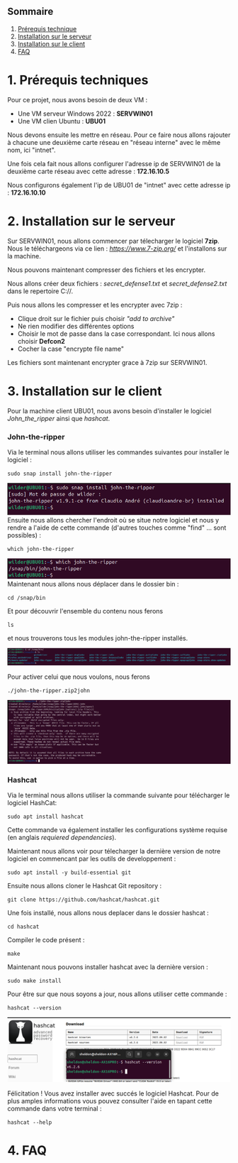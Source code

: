 ## Sommaire

1. [Prérequis technique](#prerequis-technique)
2. [Installation sur le serveur](#installation-sur-le-serveur)
3. [Installation sur le client](#installation-sur-le-client)
4. [FAQ](#faq)

# 1. Prérequis techniques
<span id="prerequis-techniques"></span>

Pour ce projet, nous avons besoin de deux VM :
- Une VM serveur Windows 2022 : **SERVWIN01**
- Une VM clien Ubuntu : **UBU01**

Nous devons ensuite les mettre en réseau. Pour ce faire nous allons rajouter à chacune une deuxième carte réseau en "réseau interne" avec le même nom, ici "intnet".

Une fois cela fait nous allons configurer l'adresse ip de SERVWIN01 de la deuxième carte réseau avec cette adresse : **172.16.10.5**

Nous configurons également l'ip de UBU01 de "intnet" avec cette adresse ip : **172.16.10.10**

# 2. Installation sur le serveur
<span id="installation-sur-le-serveur"></span>

Sur SERVWIN01, nous allons commencer par télecharger le logiciel **7zip**. Nous le téléchargeons via ce lien : _https://www.7-zip.org/_ et l'installons sur la machine.

Nous pouvons maintenant compresser des fichiers et les encrypter. 

Nous allons créer deux fichiers : _secret_defense1.txt_ et _secret_defense2.txt_ dans le repertoire C://.

Puis nous allons les compresser et les encrypter avec 7zip : 

- Clique droit sur le fichier puis choisir _"add to archive"_
- Ne rien modifier des différentes options
- Choisir le mot de passe dans la case correspondant. Ici nous allons choisir **Defcon2**
- Cocher la case "encrypte file name"
 
Les fichiers sont maintenant encrypter grace à 7zip sur SERVWIN01.


# 3. Installation sur le client
<span id="installation-sur-le-client"></span>

Pour la machine client UBU01, nous avons besoin d'installer le logiciel _John_the_ripper_ ainsi que _hashcat_. 

### John-the-ripper

Via le terminal nous allons utiliser les commandes suivantes pour installer le logiciel :

    sudo snap install john-the-ripper
    
![Installation John-the-ripper](Ressources/Installation_John-the-ripper.png)
Ensuite nous allons chercher l'endroit où se situe notre logiciel et nous y rendre a l'aide de cette commande (d'autres touches comme "find" ... sont possibles) :

    which john-the-ripper 
![Which John-the-ripper](Ressources/Which_John-the-ripper.png)
Maintenant nous allons nous déplacer dans le dossier bin :

    cd /snap/bin

Et pour découvrir l'ensemble du contenu nous ferons

    ls

et nous trouverons tous les modules john-the-ripper installés.

![Trouver John-the-ripper](Ressources/Trouver_John-the-ripper.png)

Pour activer celui que nous voulons, nous ferons

    ./john-the-ripper.zip2john

![Activer john2zip](Ressources/Activer_john2zip.png)


### Hashcat

Via le terminal nous allons utiliser la commande suivante pour télécharger le logiciel HashCat: 

    sudo apt install hashcat
       
Cette commande va également installer les configurations système requise (en anglais _requiered dependencies_).

Maintenant nous allons voir pour télecharger la dernière version de notre logiciel en commencant par les outils de developpement :

    sudo apt install -y build-essential git

Ensuite nous allons cloner le Hashcat Git repository : 

    git clone https://github.com/hashcat/hashcat.git

Une fois installé, nous allons nous deplacer dans le dossier hashcat : 

    cd hashcat

Compiler le code présent : 

    make 

Maintenant nous pouvons installer hashcat avec la dernière version :
    
    sudo make install

Pour être sur que nous soyons a jour, nous allons utiliser cette commande : 

    hashcat --version 

![capture écran version hashcat](Ressources/version_hashcat.png)

Félicitation ! Vous avez installer avec succés le logiciel Hashcat. Pour de plus amples informations vous pouvez consulter l'aide en tapant cette commande dans votre terminal : 

    hashcat --help


    

# 4. FAQ
<span id="faq"></span>
